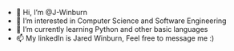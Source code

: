 - 👋 Hi, I’m @J-Winburn
- 👀 I’m interested in Computer Science and Software Engineering
- 🌱 I’m currently learning Python and other basic languages
- 📫 My linkedIn is Jared Winburn, Feel free to message me :)

<!---
J-Winburn/J-Winburn is a ✨ special ✨ repository because its `README.md` (this file) appears on your GitHub profile.
You can click the Preview link to take a look at your changes.
--->
